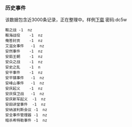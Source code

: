 ### 历史事件
该数据包含近3000条记录，正在整理中。样例[下载](https://pan.baidu.com/s/11VPGww8yFQ3zEmMeVdrenQ) 密码:dc5w
```
鞍之战	-1	nz
鞍海战役	-1	nz
俺答封贡	-1	nz
艾滋女事件	-1	nz
安然事件	-1	nz
安茹王朝	-1	nz
安众之战	-1	nz
安史之乱	-1	n
安平事件	-1	nz
安平镇事件	-1	nz
安峰山事件	-1	nz
安庆起义	-1	nz
安庆保卫战	-1	nz
安庆新军起义	-1	nz
安田讲堂事件	-1	nz
安纳波利斯会议	-1	nz
安全事件管理器	-1	nz
暗杀希特勒事件	-1	nz
```
